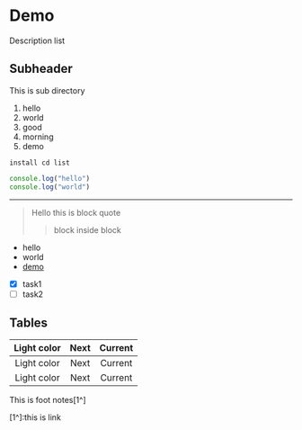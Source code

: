 # Demo

Description list


## Subheader

This is sub directory

1. hello
  1. world
2. good
3. morning
4. demo


`install cd list`

```js
console.log("hello")
console.log("world") 
```
---

> Hello this is block quote
>   >
>> block inside block
>> 


- hello
- world
- [demo](#user-content-demo)


- [x] task1
- [ ] task2

## Tables

|Light color|Next|Current|
|:------:|:------:|:------:|
|Light color|Next|Current|
|Light color|Next|Current|


 This is foot notes[1^]
 
 [1^]:this is link
